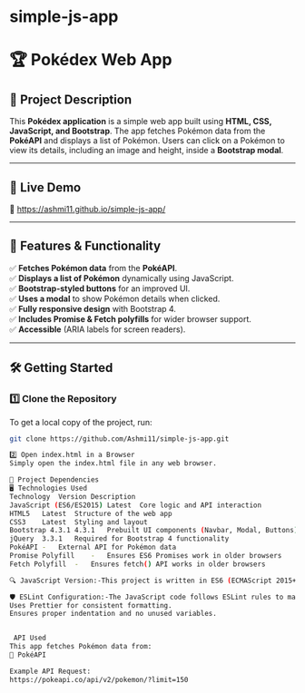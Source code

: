 # simple-js-app
 
# 🏆 Pokédex Web App

## 📌 Project Description
This **Pokédex application** is a simple web app built using **HTML, CSS, JavaScript, and Bootstrap**. The app fetches Pokémon data from the **PokéAPI** and displays a list of Pokémon. Users can click on a Pokémon to view its details, including an image and height, inside a **Bootstrap modal**.

---

## 🚀 Live Demo  
🔗 https://ashmi11.github.io/simple-js-app/ 

---

## 📜 Features & Functionality  
✅ **Fetches Pokémon data** from the **PokéAPI**.  
✅ **Displays a list of Pokémon** dynamically using JavaScript.  
✅ **Bootstrap-styled buttons** for an improved UI.  
✅ **Uses a modal** to show Pokémon details when clicked.  
✅ **Fully responsive design** with Bootstrap 4.  
✅ **Includes Promise & Fetch polyfills** for wider browser support.  
✅ **Accessible** (ARIA labels for screen readers).  

---

## 🛠 Getting Started  

### 1️⃣ Clone the Repository  
To get a local copy of the project, run:  

```sh
git clone https://github.com/Ashmi11/simple-js-app.git 

2️⃣ Open index.html in a Browser
Simply open the index.html file in any web browser.

🔧 Project Dependencies
🖥 Technologies Used
Technology	Version	Description
JavaScript (ES6/ES2015)	Latest	Core logic and API interaction
HTML5	Latest	Structure of the web app
CSS3	Latest	Styling and layout
Bootstrap 4.3.1	4.3.1	Prebuilt UI components (Navbar, Modal, Buttons)
jQuery	3.3.1	Required for Bootstrap 4 functionality
PokéAPI	-	External API for Pokémon data
Promise Polyfill	-	Ensures ES6 Promises work in older browsers
Fetch Polyfill	-	Ensures fetch() API works in older browsers

🔍 JavaScript Version:-This project is written in ES6 (ECMAScript 2015+)

🛡 ESLint Configuration:-The JavaScript code follows ESLint rules to maintain clean, readable, and error-free code.
Uses Prettier for consistent formatting.
Ensures proper indentation and no unused variables.


 API Used
This app fetches Pokémon data from:
🔗 PokéAPI

Example API Request:
https://pokeapi.co/api/v2/pokemon/?limit=150